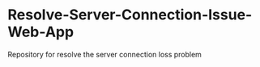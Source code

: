 # Resolve-Server-Connection-Issue-Web-App
Repository for resolve the server connection loss problem
